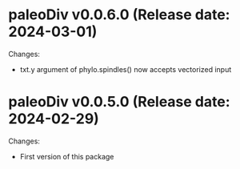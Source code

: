 paleoDiv v0.0.6.0 (Release date: 2024-03-01)
==============

Changes:
* txt.y argument of phylo.spindles() now accepts vectorized input



paleoDiv v0.0.5.0 (Release date: 2024-02-29)
==============

Changes:
* First version of this package
 



